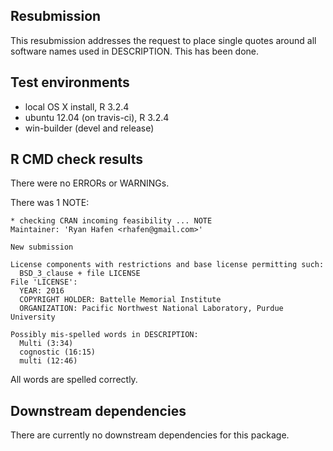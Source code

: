 ## Resubmission

This resubmission addresses the request to place single quotes around all software names used in DESCRIPTION.  This has been done.

## Test environments

* local OS X install, R 3.2.4
* ubuntu 12.04 (on travis-ci), R 3.2.4
* win-builder (devel and release)

## R CMD check results

There were no ERRORs or WARNINGs.

There was 1 NOTE:

    * checking CRAN incoming feasibility ... NOTE
    Maintainer: 'Ryan Hafen <rhafen@gmail.com>'

    New submission

    License components with restrictions and base license permitting such:
      BSD_3_clause + file LICENSE
    File 'LICENSE':
      YEAR: 2016
      COPYRIGHT HOLDER: Battelle Memorial Institute
      ORGANIZATION: Pacific Northwest National Laboratory, Purdue University

    Possibly mis-spelled words in DESCRIPTION:
      Multi (3:34)
      cognostic (16:15)
      multi (12:46)

All words are spelled correctly.

## Downstream dependencies

There are currently no downstream dependencies for this package.
